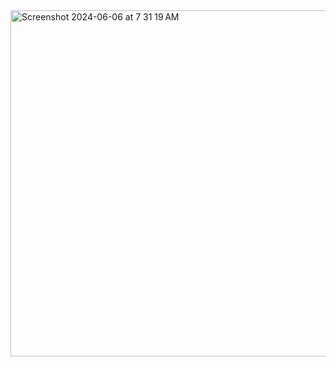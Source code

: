 <img width="554" alt="Screenshot 2024-06-06 at 7 31 19 AM" src="https://github.com/KhanZuh/Airline_Api/assets/129223646/adf9a5d3-7697-4083-9e46-a2bb94832fd4">
